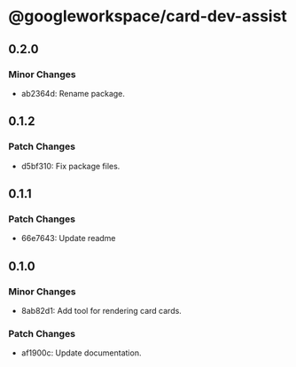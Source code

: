 # @googleworkspace/card-dev-assist

## 0.2.0

### Minor Changes

- ab2364d: Rename package.

## 0.1.2

### Patch Changes

- d5bf310: Fix package files.

## 0.1.1

### Patch Changes

- 66e7643: Update readme

## 0.1.0

### Minor Changes

- 8ab82d1: Add tool for rendering card cards.

### Patch Changes

- af1900c: Update documentation.
